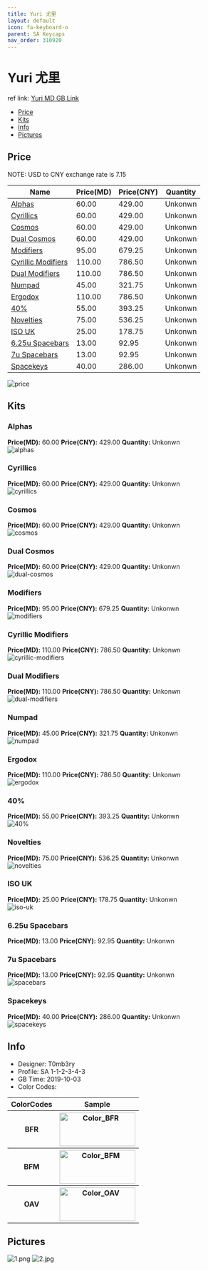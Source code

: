 ```yaml
---
title: Yuri 尤里
layout: default
icon: fa-keyboard-o
parent: SA Keycaps
nav_order: 310920
---
```


# Yuri 尤里

ref link: [Yuri MD GB Link](https://drop.com/buy/drop-t0mb3ry-sa-yuri-custom-keycap-set)  

* [Price](#price)  
* [Kits](#kits)  
* [Info](#info)  
* [Pictures](#pictures)  


## Price  
NOTE: USD to CNY exchange rate is 7.15

| Name          | Price(MD)    |  Price(CNY) | Quantity |
| ------------- | ------------ |  ---------- | -------- |
|[Alphas](#alphas)|60.00|429.00|Unkonwn|
|[Cyrillics](#cyrillics)|60.00|429.00|Unkonwn|
|[Cosmos](#cosmos)|60.00|429.00|Unkonwn|
|[Dual Cosmos](#dual-cosmos)|60.00|429.00|Unkonwn|
|[Modifiers](#modifiers)|95.00|679.25|Unkonwn|
|[Cyrillic Modifiers](#cyrillic-modifiers)|110.00|786.50|Unkonwn|
|[Dual Modifiers](#dual-modifiers)|110.00|786.50|Unkonwn|
|[Numpad](#numpad)|45.00|321.75|Unkonwn|
|[Ergodox](#ergodox)|110.00|786.50|Unkonwn|
|[40%](#40%)|55.00|393.25|Unkonwn|
|[Novelties](#novelties)|75.00|536.25|Unkonwn|
|[ISO UK](#iso-uk)|25.00|178.75|Unkonwn|
|[6.25u Spacebars](#625u-spacebars)|13.00|92.95|Unkonwn|
|[7u Spacebars](#7u-spacebars)|13.00|92.95|Unkonwn|
|[Spacekeys](#spacekeys)|40.00|286.00|Unkonwn|

<img src="{{ 'assets/images/sa-keycaps/yuri/price.jpg' | relative_url }}" alt="price" class="image featured">

## Kits  
### Alphas  
**Price(MD):** 60.00	**Price(CNY):** 429.00	**Quantity:** Unkonwn  
<img src="{{ 'assets/images/sa-keycaps/yuri/kits_pics/alphas.png' | relative_url }}" alt="alphas" class="image featured">

### Cyrillics  
**Price(MD):** 60.00	**Price(CNY):** 429.00	**Quantity:** Unkonwn  
<img src="{{ 'assets/images/sa-keycaps/yuri/kits_pics/cyrillics.png' | relative_url }}" alt="cyrillics" class="image featured">

### Cosmos  
**Price(MD):** 60.00	**Price(CNY):** 429.00	**Quantity:** Unkonwn  
<img src="{{ 'assets/images/sa-keycaps/yuri/kits_pics/cosmos.png' | relative_url }}" alt="cosmos" class="image featured">

### Dual Cosmos  
**Price(MD):** 60.00	**Price(CNY):** 429.00	**Quantity:** Unkonwn  
<img src="{{ 'assets/images/sa-keycaps/yuri/kits_pics/dual-cosmos.png' | relative_url }}" alt="dual-cosmos" class="image featured">

### Modifiers  
**Price(MD):** 95.00	**Price(CNY):** 679.25	**Quantity:** Unkonwn  
<img src="{{ 'assets/images/sa-keycaps/yuri/kits_pics/modifiers.png' | relative_url }}" alt="modifiers" class="image featured">

### Cyrillic Modifiers  
**Price(MD):** 110.00	**Price(CNY):** 786.50	**Quantity:** Unkonwn  
<img src="{{ 'assets/images/sa-keycaps/yuri/kits_pics/cyrillic-modifiers.png' | relative_url }}" alt="cyrillic-modifiers" class="image featured">

### Dual Modifiers  
**Price(MD):** 110.00	**Price(CNY):** 786.50	**Quantity:** Unkonwn  
<img src="{{ 'assets/images/sa-keycaps/yuri/kits_pics/dual-modifiers.png' | relative_url }}" alt="dual-modifiers" class="image featured">

### Numpad  
**Price(MD):** 45.00	**Price(CNY):** 321.75	**Quantity:** Unkonwn  
<img src="{{ 'assets/images/sa-keycaps/yuri/kits_pics/numpad.png' | relative_url }}" alt="numpad" class="image featured">

### Ergodox  
**Price(MD):** 110.00	**Price(CNY):** 786.50	**Quantity:** Unkonwn  
<img src="{{ 'assets/images/sa-keycaps/yuri/kits_pics/ergodox.png' | relative_url }}" alt="ergodox" class="image featured">

### 40%  
**Price(MD):** 55.00	**Price(CNY):** 393.25	**Quantity:** Unkonwn  
<img src="{{ 'assets/images/sa-keycaps/yuri/kits_pics/40%.png' | relative_url }}" alt="40%" class="image featured">

### Novelties  
**Price(MD):** 75.00	**Price(CNY):** 536.25	**Quantity:** Unkonwn  
<img src="{{ 'assets/images/sa-keycaps/yuri/kits_pics/novelties.png' | relative_url }}" alt="novelties" class="image featured">

### ISO UK  
**Price(MD):** 25.00	**Price(CNY):** 178.75	**Quantity:** Unkonwn  
<img src="{{ 'assets/images/sa-keycaps/yuri/kits_pics/iso-uk.png' | relative_url }}" alt="iso-uk" class="image featured">

### 6.25u Spacebars  
**Price(MD):** 13.00	**Price(CNY):** 92.95	**Quantity:** Unkonwn  
### 7u Spacebars  
**Price(MD):** 13.00	**Price(CNY):** 92.95	**Quantity:** Unkonwn  
<img src="{{ 'assets/images/sa-keycaps/yuri/kits_pics/spacebars.png' | relative_url }}" alt="spacebars" class="image featured">

### Spacekeys  
**Price(MD):** 40.00	**Price(CNY):** 286.00	**Quantity:** Unkonwn  
<img src="{{ 'assets/images/sa-keycaps/yuri/kits_pics/spacekeys.png' | relative_url }}" alt="spacekeys" class="image featured">


## Info  
* Designer: T0mb3ry  
* Profile: SA 1-1-2-3-4-3  
* GB Time: 2019-10-03  
* Color Codes:  

<table style="width:100%">
	<tr>
		<th>ColorCodes</th>
		<th>Sample</th>
	</tr>
	<tr>
		<th>BFR</th>
		<th><img src="{{ 'assets/images/sa-keycaps/SP_ColorCodes/abs/SP_Abs_ColorCodes_BFR.png' | relative_url }}" alt="Color_BFR" height="75" width="170"></th>
	</tr>
	<tr>
		<th>BFM</th>
		<th><img src="{{ 'assets/images/sa-keycaps/SP_ColorCodes/abs/SP_Abs_ColorCodes_BFM.png' | relative_url }}" alt="Color_BFM" height="75" width="170"></th>
	</tr>
	<tr>
		<th>OAV</th>
		<th><img src="{{ 'assets/images/sa-keycaps/SP_ColorCodes/abs/SP_Abs_ColorCodes_OAV.png' | relative_url }}" alt="Color_OAV" height="75" width="170"></th>
	</tr>
</table>

## Pictures  
<img src="{{ 'assets/images/sa-keycaps/yuri/rendering_pics/1.png' | relative_url }}" alt="1.png" class="image featured">
<img src="{{ 'assets/images/sa-keycaps/yuri/rendering_pics/2.jpg' | relative_url }}" alt="2.jpg" class="image featured">
